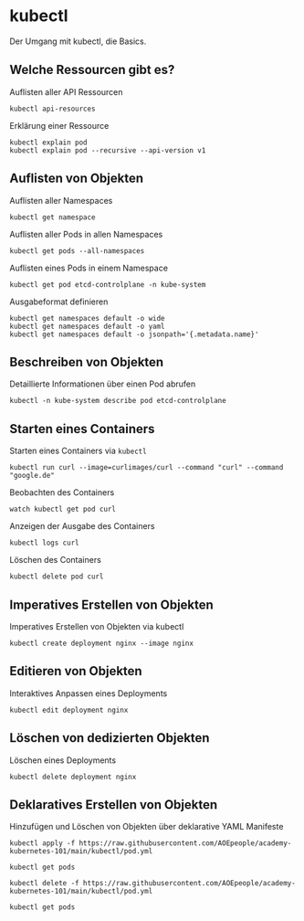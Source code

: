 # kubectl

Der Umgang mit kubectl, die Basics.

## Welche Ressourcen gibt es?

Auflisten aller API Ressourcen

```shell
kubectl api-resources
```

Erklärung einer Ressource

```shell
kubectl explain pod
kubectl explain pod --recursive --api-version v1
```

## Auflisten von Objekten

Auflisten aller Namespaces

```shell
kubectl get namespace
```

Auflisten aller Pods in allen Namespaces

```shell
kubectl get pods --all-namespaces
```

Auflisten eines Pods in einem Namespace

```shell
kubectl get pod etcd-controlplane -n kube-system
```

Ausgabeformat definieren

```shell
kubectl get namespaces default -o wide
kubectl get namespaces default -o yaml
kubectl get namespaces default -o jsonpath='{.metadata.name}'
```

## Beschreiben von Objekten

Detaillierte Informationen über einen Pod abrufen

```shell
kubectl -n kube-system describe pod etcd-controlplane
```

## Starten eines Containers

Starten eines Containers via `kubectl`

```shell
kubectl run curl --image=curlimages/curl --command "curl" --command "google.de"
```

Beobachten des Containers

```shell
watch kubectl get pod curl
```

Anzeigen der Ausgabe des Containers

```shell
kubectl logs curl
```

Löschen des Containers

```shell
kubectl delete pod curl
```

## Imperatives Erstellen von Objekten

Imperatives Erstellen von Objekten via kubectl

```shell
kubectl create deployment nginx --image nginx
```

## Editieren von Objekten

Interaktives Anpassen eines Deployments

```shell
kubectl edit deployment nginx
```

## Löschen von dedizierten Objekten

Löschen eines Deployments

```shell
kubectl delete deployment nginx
```

## Deklaratives Erstellen von Objekten

Hinzufügen und Löschen von Objekten über deklarative YAML Manifeste

```shell
kubectl apply -f https://raw.githubusercontent.com/AOEpeople/academy-kubernetes-101/main/kubectl/pod.yml
```

```shell
kubectl get pods
```

```shell
kubectl delete -f https://raw.githubusercontent.com/AOEpeople/academy-kubernetes-101/main/kubectl/pod.yml
```

```shell
kubectl get pods
```
